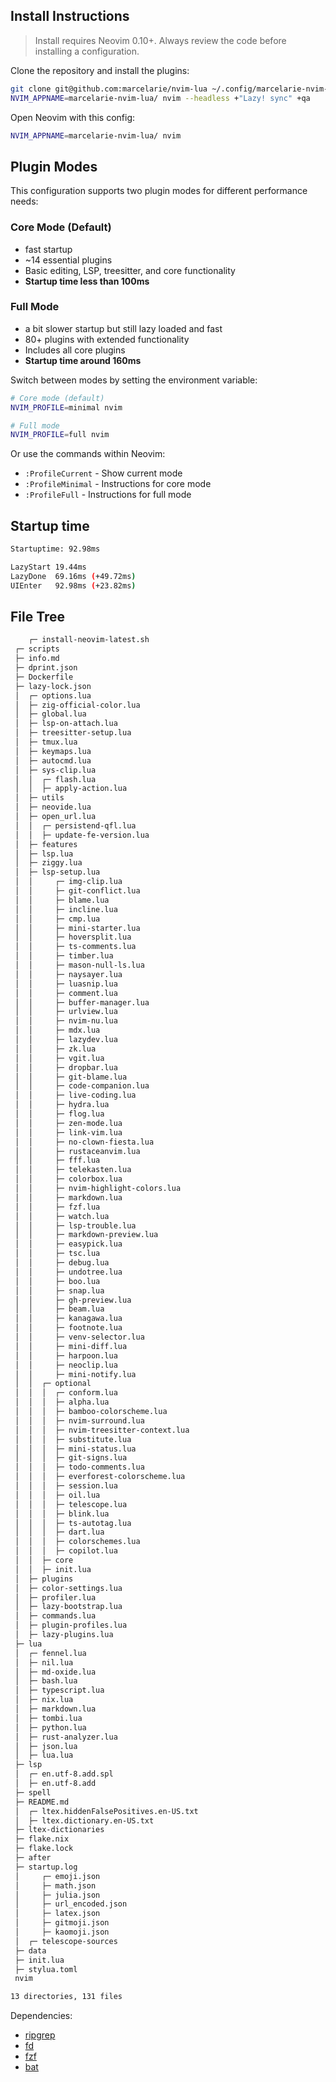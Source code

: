 ## Install Instructions

> Install requires Neovim 0.10+. Always review the code before installing a configuration.

Clone the repository and install the plugins:

```bash
git clone git@github.com:marcelarie/nvim-lua ~/.config/marcelarie-nvim-lua
NVIM_APPNAME=marcelarie-nvim-lua/ nvim --headless +"Lazy! sync" +qa
```

Open Neovim with this config:

```bash
NVIM_APPNAME=marcelarie-nvim-lua/ nvim
```

## Plugin Modes

This configuration supports two plugin modes for different performance needs:

### Core Mode (Default)
- fast startup
- ~14 essential plugins 
- Basic editing, LSP, treesitter, and core functionality
- **Startup time less than 100ms**

### Full Mode
- a bit slower startup but still lazy loaded and fast
- 80+ plugins with extended functionality  
- Includes all core plugins 
- **Startup time around 160ms**

Switch between modes by setting the environment variable:

```bash
# Core mode (default)
NVIM_PROFILE=minimal nvim

# Full mode  
NVIM_PROFILE=full nvim
```

Or use the commands within Neovim:
- `:ProfileCurrent` - Show current mode
- `:ProfileMinimal` - Instructions for core mode
- `:ProfileFull` - Instructions for full mode

## Startup time

```bash
Startuptime: 92.98ms

LazyStart 19.44ms
LazyDone  69.16ms (+49.72ms)
UIEnter   92.98ms (+23.82ms)
```

## File Tree

```bash
    ┌─ install-neovim-latest.sh
 ┌─ scripts
 ├─ info.md
 ├─ dprint.json
 ├─ Dockerfile
 ├─ lazy-lock.json
 │  ┌─ options.lua
 │  ├─ zig-official-color.lua
 │  ├─ global.lua
 │  ├─ lsp-on-attach.lua
 │  ├─ treesitter-setup.lua
 │  ├─ tmux.lua
 │  ├─ keymaps.lua
 │  ├─ autocmd.lua
 │  ├─ sys-clip.lua
 │  │  ┌─ flash.lua
 │  │  ├─ apply-action.lua
 │  ├─ utils
 │  ├─ neovide.lua
 │  ├─ open_url.lua
 │  │  ┌─ persistend-qfl.lua
 │  │  ├─ update-fe-version.lua
 │  ├─ features
 │  ├─ lsp.lua
 │  ├─ ziggy.lua
 │  ├─ lsp-setup.lua
 │  │     ┌─ img-clip.lua
 │  │     ├─ git-conflict.lua
 │  │     ├─ blame.lua
 │  │     ├─ incline.lua
 │  │     ├─ cmp.lua
 │  │     ├─ mini-starter.lua
 │  │     ├─ hoversplit.lua
 │  │     ├─ ts-comments.lua
 │  │     ├─ timber.lua
 │  │     ├─ mason-null-ls.lua
 │  │     ├─ naysayer.lua
 │  │     ├─ luasnip.lua
 │  │     ├─ comment.lua
 │  │     ├─ buffer-manager.lua
 │  │     ├─ urlview.lua
 │  │     ├─ nvim-nu.lua
 │  │     ├─ mdx.lua
 │  │     ├─ lazydev.lua
 │  │     ├─ zk.lua
 │  │     ├─ vgit.lua
 │  │     ├─ dropbar.lua
 │  │     ├─ git-blame.lua
 │  │     ├─ code-companion.lua
 │  │     ├─ live-coding.lua
 │  │     ├─ hydra.lua
 │  │     ├─ flog.lua
 │  │     ├─ zen-mode.lua
 │  │     ├─ link-vim.lua
 │  │     ├─ no-clown-fiesta.lua
 │  │     ├─ rustaceanvim.lua
 │  │     ├─ fff.lua
 │  │     ├─ telekasten.lua
 │  │     ├─ colorbox.lua
 │  │     ├─ nvim-highlight-colors.lua
 │  │     ├─ markdown.lua
 │  │     ├─ fzf.lua
 │  │     ├─ watch.lua
 │  │     ├─ lsp-trouble.lua
 │  │     ├─ markdown-preview.lua
 │  │     ├─ easypick.lua
 │  │     ├─ tsc.lua
 │  │     ├─ debug.lua
 │  │     ├─ undotree.lua
 │  │     ├─ boo.lua
 │  │     ├─ snap.lua
 │  │     ├─ gh-preview.lua
 │  │     ├─ beam.lua
 │  │     ├─ kanagawa.lua
 │  │     ├─ footnote.lua
 │  │     ├─ venv-selector.lua
 │  │     ├─ mini-diff.lua
 │  │     ├─ harpoon.lua
 │  │     ├─ neoclip.lua
 │  │     ├─ mini-notify.lua
 │  │  ┌─ optional
 │  │  │  ┌─ conform.lua
 │  │  │  ├─ alpha.lua
 │  │  │  ├─ bamboo-colorscheme.lua
 │  │  │  ├─ nvim-surround.lua
 │  │  │  ├─ nvim-treesitter-context.lua
 │  │  │  ├─ substitute.lua
 │  │  │  ├─ mini-status.lua
 │  │  │  ├─ git-signs.lua
 │  │  │  ├─ todo-comments.lua
 │  │  │  ├─ everforest-colorscheme.lua
 │  │  │  ├─ session.lua
 │  │  │  ├─ oil.lua
 │  │  │  ├─ telescope.lua
 │  │  │  ├─ blink.lua
 │  │  │  ├─ ts-autotag.lua
 │  │  │  ├─ dart.lua
 │  │  │  ├─ colorschemes.lua
 │  │  │  ├─ copilot.lua
 │  │  ├─ core
 │  │  ├─ init.lua
 │  ├─ plugins
 │  ├─ color-settings.lua
 │  ├─ profiler.lua
 │  ├─ lazy-bootstrap.lua
 │  ├─ commands.lua
 │  ├─ plugin-profiles.lua
 │  ├─ lazy-plugins.lua
 ├─ lua
 │  ┌─ fennel.lua
 │  ├─ nil.lua
 │  ├─ md-oxide.lua
 │  ├─ bash.lua
 │  ├─ typescript.lua
 │  ├─ nix.lua
 │  ├─ markdown.lua
 │  ├─ tombi.lua
 │  ├─ python.lua
 │  ├─ rust-analyzer.lua
 │  ├─ json.lua
 │  ├─ lua.lua
 ├─ lsp
 │  ┌─ en.utf-8.add.spl
 │  ├─ en.utf-8.add
 ├─ spell
 ├─ README.md
 │  ┌─ ltex.hiddenFalsePositives.en-US.txt
 │  ├─ ltex.dictionary.en-US.txt
 ├─ ltex-dictionaries
 ├─ flake.nix
 ├─ flake.lock
 ├─ after
 ├─ startup.log
 │     ┌─ emoji.json
 │     ├─ math.json
 │     ├─ julia.json
 │     ├─ url_encoded.json
 │     ├─ latex.json
 │     ├─ gitmoji.json
 │     ├─ kaomoji.json
 │  ┌─ telescope-sources
 ├─ data
 ├─ init.lua
 ├─ stylua.toml
 nvim

13 directories, 131 files
```

Dependencies:

- [ripgrep](https://github.com/BurntSushi/ripgrep)
- [fd](https://github.com/sharkdp/fd)
- [fzf](https://github.com/junegunn/fzf)
- [bat](https://githubn.com/sharkdp/bat)
